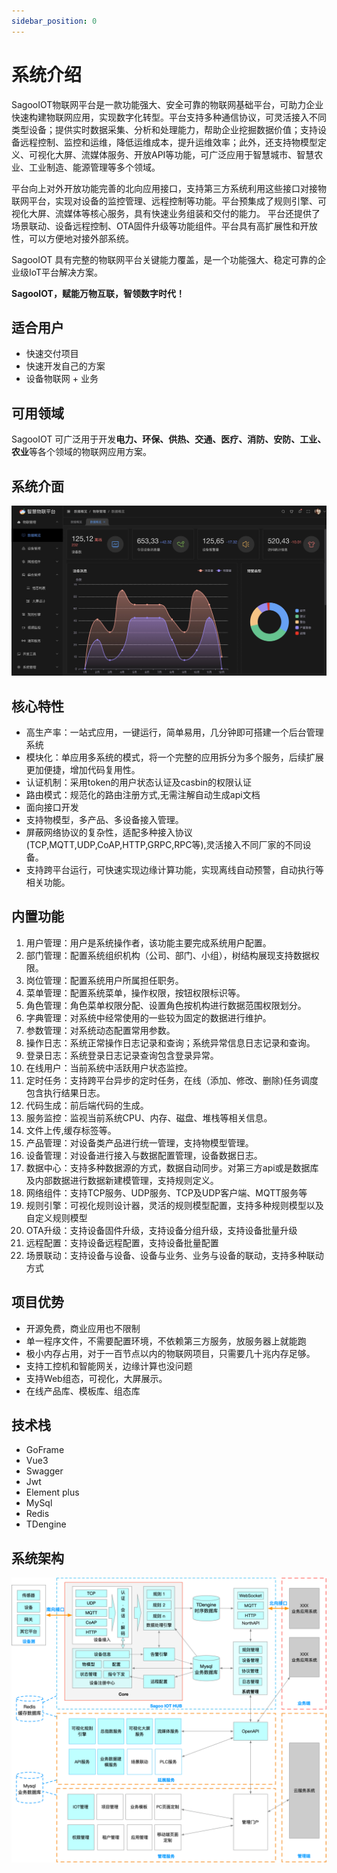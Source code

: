 ```yaml
---
sidebar_position: 0
---
```

# 系统介绍

SagooIOT物联网平台是一款功能强大、安全可靠的物联网基础平台，可助力企业快速构建物联网应用，实现数字化转型。平台支持多种通信协议，可灵活接入不同类型设备；提供实时数据采集、分析和处理能力，帮助企业挖掘数据价值；支持设备远程控制、监控和运维，降低运维成本，提升运维效率；此外，还支持物模型定义、可视化大屏、流媒体服务、开放API等功能，可广泛应用于智慧城市、智慧农业、工业制造、能源管理等多个领域。


平台向上对外开放功能完善的北向应用接口，支持第三方系统利用这些接口对接物联网平台，实现对设备的监控管理、远程控制等功能。平台预集成了规则引擎、可视化大屏、流媒体等核心服务，具有快速业务组装和交付的能力。 平台还提供了场景联动、设备远程控制、OTA固件升级等功能组件。平台具有高扩展性和开放性，可以方便地对接外部系统。

SagooIOT 具有完整的物联网平台关键能力覆盖，是一个功能强大、稳定可靠的企业级IoT平台解决方案。

**SagooIOT，赋能万物互联，智领数字时代！**

## 适合用户

* 快速交付项目
* 快速开发自己的方案
* 设备物联网 + 业务

## 可用领域

SagooIOT 可广泛用于开发**电力、环保、供热、交通、医疗、消防、安防、工业、农业**等各个领域的物联网应用方案。

## 系统介面

![](../imgs/sagooiotmain.jpg)



## 核心特性
* 高生产率：一站式应用，一键运行，简单易用，几分钟即可搭建一个后台管理系统
* 模块化：单应用多系统的模式，将一个完整的应用拆分为多个服务，后续扩展更加便捷，增加代码复用性。
* 认证机制：采用token的用户状态认证及casbin的权限认证
* 路由模式：规范化的路由注册方式,无需注解自动生成api文档
* 面向接口开发
* 支持物模型，多产品、多设备接入管理。
* 屏蔽网络协议的复杂性，适配多种接入协议(TCP,MQTT,UDP,CoAP,HTTP,GRPC,RPC等),灵活接入不同厂家的不同设备。
* 支持跨平台运行，可快速实现边缘计算功能，实现离线自动预警，自动执行等相关功能。


## 内置功能

1.  用户管理：用户是系统操作者，该功能主要完成系统用户配置。
2.  部门管理：配置系统组织机构（公司、部门、小组），树结构展现支持数据权限。
3.  岗位管理：配置系统用户所属担任职务。
4.  菜单管理：配置系统菜单，操作权限，按钮权限标识等。
5.  角色管理：角色菜单权限分配、设置角色按机构进行数据范围权限划分。
6.  字典管理：对系统中经常使用的一些较为固定的数据进行维护。
7.  参数管理：对系统动态配置常用参数。
8.  操作日志：系统正常操作日志记录和查询；系统异常信息日志记录和查询。
9. 登录日志：系统登录日志记录查询包含登录异常。
10. 在线用户：当前系统中活跃用户状态监控。
11. 定时任务：支持跨平台异步的定时任务，在线（添加、修改、删除)任务调度包含执行结果日志。
12. 代码生成：前后端代码的生成。
13. 服务监控：监视当前系统CPU、内存、磁盘、堆栈等相关信息。
14. 文件上传,缓存标签等。
15. 产品管理：对设备类产品进行统一管理，支持物模型管理。
16. 设备管理：对设备进行接入与数据配置管理，设备数据日志。
17. 数据中心：支持多种数据源的方式，数据自动同步。对第三方api或是数据库及内部数据进行数据新建模管理，支持规则定义。
18. 网络组件：支持TCP服务、UDP服务、TCP及UDP客户端、MQTT服务等
19. 规则引擎：可视化规则设计器，灵活的规则模型配置，支持多种规则模型以及自定义规则模型
20. OTA升级：支持设备固件升级，支持设备分组升级，支持设备批量升级
21. 远程配置：支持设备远程配置，支持设备批量配置
22. 场景联动：支持设备与设备、设备与业务、业务与设备的联动，支持多种联动方式


## 项目优势

- 开源免费，商业应用也不限制
- 单一程序文件，不需要配置环境，不依赖第三方服务，放服务器上就能跑
- 极小内存占用，对于一百节点以内的物联网项目，只需要几十兆内存足够。
- 支持工控机和智能网关，边缘计算也没问题
- 支持Web组态，可视化，大屏展示。
- 在线产品库、模板库、组态库

## 技术栈

* GoFrame
* Vue3
* Swagger
* Jwt
* Element plus
* MySql
* Redis
* TDengine

## 系统架构

![系统架构](../imgs/framework.png)




